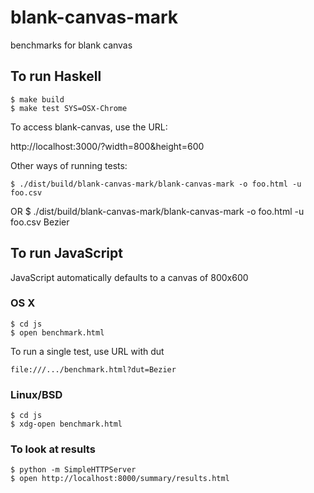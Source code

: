 blank-canvas-mark
=================

benchmarks for blank canvas

## To run Haskell

    $ make build
    $ make test SYS=OSX-Chrome

To access blank-canvas, use the URL:

   http://localhost:3000/?width=800&height=600

Other ways of running tests:

    $ ./dist/build/blank-canvas-mark/blank-canvas-mark -o foo.html -u foo.csv
OR
    $ ./dist/build/blank-canvas-mark/blank-canvas-mark -o foo.html -u foo.csv Bezier



## To run JavaScript

JavaScript automatically defaults to a canvas of 800x600

### OS X
    $ cd js
    $ open benchmark.html

To run a single test, use URL with dut

    file:///.../benchmark.html?dut=Bezier

### Linux/BSD
    $ cd js
    $ xdg-open benchmark.html


### To look at results

    $ python -m SimpleHTTPServer
    $ open http://localhost:8000/summary/results.html


